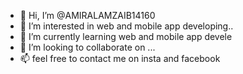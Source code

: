  - 👋 Hi, I’m @AMIRALAMZAIB14160
- 👀 I’m interested in web and mobile app developing..
- 🌱 I’m currently learning web and mobile app devele
- 💞️ I’m looking to collaborate on ...
- 📫 feel free to contact me on insta and facebook

<!---
AMIRALAMZAIB14160/AMIRALAMZAIB14160 is a ✨ special ✨ repository because its `README.md` (this file) appears on your GitHub profile.
You can click the Preview link to take a look at your changes.
--->
